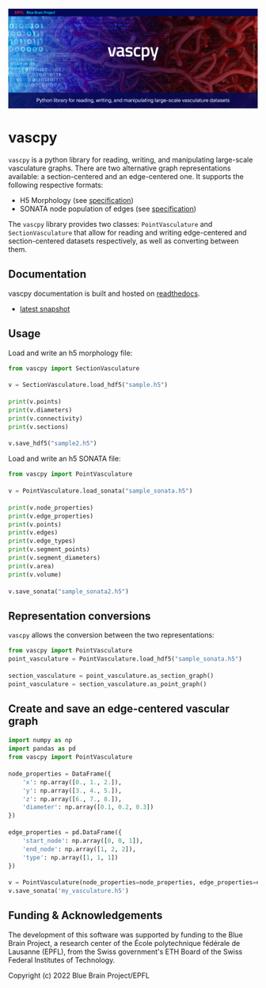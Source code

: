 ![vascpy Logo](doc/source/logo/BBP-vascpy.jpg)

vascpy
======

`vascpy` is a python library for reading, writing, and manipulating large-scale vasculature graphs. There are two alternative graph representations available: a section-centered and an edge-centered one. It supports the following respective formats:

* H5 Morphology (see [specification](https://morphology-documentation.readthedocs.io/en/latest/h5-vasc-graph.html))
* SONATA node population of edges (see [specification](https://github.com/AllenInstitute/sonata/blob/master/docs/SONATA_DEVELOPER_GUIDE.md))

The `vascpy` library provides two classes: `PointVasculature` and `SectionVasculature` that allow for reading and writing edge-centered and section-centered datasets respectively, as well as converting between them.

Documentation
-------------
vascpy documentation is built and hosted on [readthedocs](https://readthedocs.org/).
* [latest snapshot](http://vascpy.readthedocs.org/en/latest/)

Usage
-----

Load and write an h5 morphology file:

```python
from vascpy import SectionVasculature

v = SectionVasculature.load_hdf5("sample.h5")

print(v.points)
print(v.diameters)
print(v.connectivity)
print(v.sections)

v.save_hdf5("sample2.h5")
```

Load and write an h5 SONATA file:
```python
from vascpy import PointVasculature

v = PointVasculature.load_sonata("sample_sonata.h5")

print(v.node_properties)
print(v.edge_properties)
print(v.points)
print(v.edges)
print(v.edge_types)
print(v.segment_points)
print(v.segment_diameters)
print(v.area)
print(v.volume)

v.save_sonata("sample_sonata2.h5")
```

Representation conversions
-----------

`vascpy` allows the conversion between the two representations:

```python
from vascpy import PointVasculature
point_vasculature = PointVasculature.load_hdf5("sample_sonata.h5")

section_vasculature = point_vasculature.as_section_graph()
point_vasculature = section_vasculature.as_point_graph()
```

Create and save an edge-centered vascular graph
-----------------------------------------------

```python
import numpy as np
import pandas as pd
from vascpy import PointVasculature

node_properties = DataFrame({
    'x': np.array([0., 1., 2.]),
    'y': np.array([3., 4., 5.]),
    'z': np.array([6., 7., 8.]),
    'diameter': np.array([0.1, 0.2, 0.3])
})

edge_properties = pd.DataFrame({
    'start_node': np.array([0, 0, 1]),
    'end_node': np.array([1, 2, 2]),
    'type': np.array([1, 1, 1])
})

v = PointVasculature(node_properties=node_properties, edge_properties=edge_properties)
v.save_sonata('my_vasculature.h5')
```
Funding & Acknowledgements
-------------------------

The development of this software was supported by funding to the Blue Brain Project, a research center of the École polytechnique fédérale de Lausanne (EPFL), from the Swiss government's ETH Board of the Swiss Federal Institutes of Technology.

Copyright (c) 2022 Blue Brain Project/EPFL

